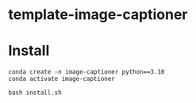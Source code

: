 # template-image-captioner

# Install

```
conda create -n image-captioner python==3.10
conda activate image-captioner
```

```
bash install.sh
```

